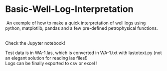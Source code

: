 ﻿# Basic-Well-Log-Interpretation
﻿
﻿An exemple of how to make a quick interpretation of well logs using python, matplotlib, pandas and a few pre-defined petrophysical functions. <br>
﻿<p> Check the Jupyter notebook!</p>
﻿Test data is in WA-1.las, which is converted in WA-1.txt with lastotext.py (not an elegant solution for reading las files!)<br>
﻿Logs can be finally exported to csv or excel !
